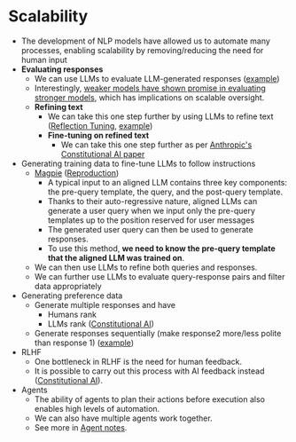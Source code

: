 # Scalability

- The development of NLP models have allowed us to automate many processes, enabling scalability by removing/reducing the need for human input
- **Evaluating responses** 
  - We can use LLMs to evaluate LLM-generated responses ([example](https://github.com/rasbt/LLMs-from-scratch/blob/main/ch07/03_model-evaluation/llm-instruction-eval-ollama.ipynb))
  - Interestingly, [weaker models have shown promise in evaluating stronger models](https://raw.githubusercontent.com/ucl-dark/llm_debate/main/paper.pdf), which has implications on scalable oversight.
  - **Refining text**
    - We can take this one step further by using LLMs to refine text ([Reflection Tuning](https://arxiv.org/pdf/2310.11716), [example](https://github.com/rasbt/LLMs-from-scratch/blob/main/ch07/05_dataset-generation/reflection-gpt4.ipynb))
    - **Fine-tuning on refined text**
      - We can take this one step further as per [Anthropic's Constitutional AI paper](https://arxiv.org/pdf/2212.08073)
- Generating training data to fine-tune LLMs to follow instructions
  - [Magpie](https://arxiv.org/pdf/2406.08464) ([Reproduction](https://github.com/rasbt/LLMs-from-scratch/blob/main/ch07/05_dataset-generation/llama3-ollama.ipynb))
    - A typical input to an aligned LLM contains three key components: the pre-query template, the query, and the post-query template.
    - Thanks to their auto-regressive nature, aligned LLMs can generate a user query when we input only the pre-query templates up to the position reserved for user messages
    - The generated user query can then be used to generate responses. 
    - To use this method, **we need to know the pre-query template that the aligned LLM was trained on**.
  - We can then use LLMs to refine both queries and responses.
  - We can further use LLMs to evaluate query-response pairs and filter data appropriately 
- Generating preference data
  - Generate multiple responses and have
    - Humans rank 
    - LLMs rank ([Constitutional AI]((https://arxiv.org/pdf/2212.08073)))
  - Generate responses sequentially (make response2 more/less polite than response 1) ([example](https://github.com/rasbt/LLMs-from-scratch/blob/main/ch07/04_preference-tuning-with-dpo/create-preference-data-ollama.ipynb))
- RLHF
  - One bottleneck in RLHF is the need for human feedback.
  - It is possible to carry out this process with AI feedback instead ([Constitutional AI]((https://arxiv.org/pdf/2212.08073))). 
- Agents
  - The ability of agents to plan their actions before execution also enables high levels of automation. 
  - We can also have multiple agents work together. 
  - See more in [Agent notes](agents.md). 
